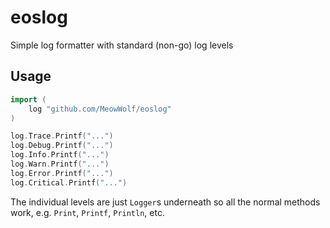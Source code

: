 # eoslog

Simple log formatter with standard (non-go) log levels

## Usage

```go
import (
	log "github.com/MeowWolf/eoslog"
)

log.Trace.Printf("...")
log.Debug.Printf("...")
log.Info.Printf("...")
log.Warn.Printf("...")
log.Error.Printf("...")
log.Critical.Printf("...")
```

The individual levels are just `Logger`s underneath so all the normal methods work, e.g. `Print`, `Printf`, `Println`, etc.
